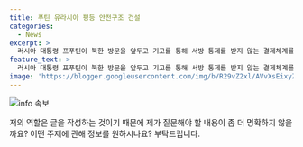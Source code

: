 ```yaml
---
title: 푸틴 유라시아 평등 안전구조 건설
categories:
  - News
excerpt: >
  러시아 대통령 프푸틴이 북한 방문을 앞두고 기고를 통해 서방 통제를 받지 않는 결제체계를 발전시키고, 비합법적 제한조치에 공동으로 반대할 것이라고 밝혔다. 김정은의 초청에 응해 북한을 국빈 방문할 예정인 푸틴 대통령은 북한을 계속해서 지지하며 평등하고 불가분리적인 안전구조 건설, 과학 활동 활성화, 문화 교류 등 다양한 분야에서 협력할 것으로 예상된다.
feature_text: >
  러시아 대통령 프푸틴이 북한 방문을 앞두고 기고를 통해 서방 통제를 받지 않는 결제체계를 발전시키고, 비합법적 제한조치에 공동으로 반대할 것이라고 밝혔다. 김정은의 초청에 응해 북한을 국빈 방문할 예정인 푸틴 대통령은 북한을 계속해서 지지하며 평등하고 불가분리적인 안전구조 건설, 과학 활동 활성화, 문화 교류 등 다양한 분야에서 협력할 것으로 예상된다.
image: 'https://blogger.googleusercontent.com/img/b/R29vZ2xl/AVvXsEixyZcFfHzMRdzZMjFBmAUKJYCLCGyLL1o632UiGVXcaFdKo_bkvkuCioo0uUKlGfBVcT3P84aROyZIXSBEx3Aw5nCQ3pTgDom1WDC4m8eifvWiAmWEEVb4x6G_l8C0QH225ldMjyaFvpxGEBGNO37VmDTDMHGhJPq73UglMfDca1-0aw/s1600/blogspot.png'
---
```


<p><img src="https://blogger.googleusercontent.com/img/b/R29vZ2xl/AVvXsEixyZcFfHzMRdzZMjFBmAUKJYCLCGyLL1o632UiGVXcaFdKo_bkvkuCioo0uUKlGfBVcT3P84aROyZIXSBEx3Aw5nCQ3pTgDom1WDC4m8eifvWiAmWEEVb4x6G_l8C0QH225ldMjyaFvpxGEBGNO37VmDTDMHGhJPq73UglMfDca1-0aw/s1600/blogspot.png" alt="info 속보" /></p>

<p>저의 역할은 글을 작성하는 것이기 때문에 제가 질문해야 할 내용이 좀 더 명확하지 않을까요? 어떤 주제에 관해 정보를 원하시나요? 부탁드립니다.</p>

